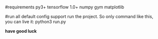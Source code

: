 #requirements
    py3+
    tensorflow 1.0+
    numpy
    gym
    matplotlib

#run
    all default config support run the project. So only command like this, you can live it:
    python3 run.py

**have good luck**
    